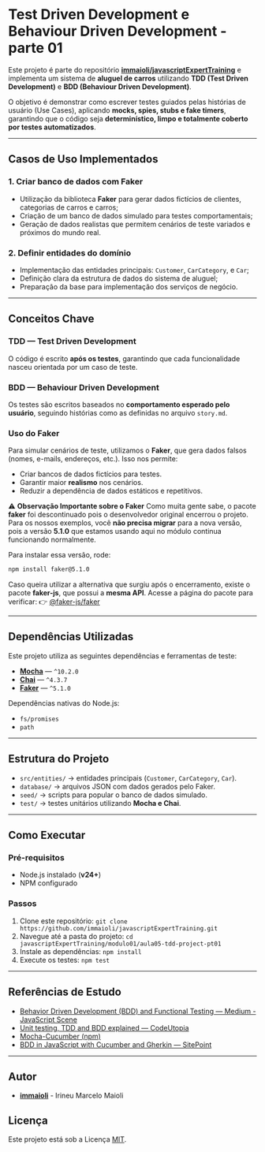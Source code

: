 # Test Driven Development e Behaviour Driven Development - parte 01
Este projeto é parte do repositório **[immaioli/javascriptExpertTraining](https://github.com/immaioli/javascriptExpertTraining)** e implementa um sistema de **aluguel de carros** utilizando **TDD (Test Driven Development)** e **BDD (Behaviour Driven Development)**.

O objetivo é demonstrar como escrever testes guiados pelas histórias de usuário (Use Cases), aplicando **mocks, spies, stubs e fake timers**, garantindo que o código seja **determinístico, limpo e totalmente coberto por testes automatizados**.

---

## Casos de Uso Implementados
### 1. Criar banco de dados com Faker
- Utilização da biblioteca **Faker** para gerar dados fictícios de clientes, categorias de carros e carros;
- Criação de um banco de dados simulado para testes comportamentais;
- Geração de dados realistas que permitem cenários de teste variados e próximos do mundo real.

### 2. Definir entidades do domínio
- Implementação das entidades principais: `Customer`, `CarCategory`, e `Car`;
- Definição clara da estrutura de dados do sistema de aluguel;
- Preparação da base para implementação dos serviços de negócio.

---

## Conceitos Chave
### TDD — Test Driven Development
O código é escrito **após os testes**, garantindo que cada funcionalidade nasceu orientada por um caso de teste.

### BDD — Behaviour Driven Development
Os testes são escritos baseados no **comportamento esperado pelo usuário**, seguindo histórias como as definidas no arquivo `story.md`.

### Uso do Faker
Para simular cenários de teste, utilizamos o **Faker**, que gera dados falsos (nomes, e-mails, endereços, etc.). Isso nos permite:

- Criar bancos de dados fictícios para testes.
- Garantir maior **realismo** nos cenários.
- Reduzir a dependência de dados estáticos e repetitivos.

⚠️ **Observação Importante sobre o Faker**
Como muita gente sabe, o pacote **faker** foi descontinuado pois o
desenvolvedor original encerrou o projeto.
Para os nossos exemplos, você **não precisa migrar** para a nova versão,
pois a versão **5.1.0** que estamos usando aqui no módulo continua
funcionando normalmente.

Para instalar essa versão, rode:

``` bash
npm install faker@5.1.0
```

Caso queira utilizar a alternativa que surgiu após o encerramento,
existe o pacote **faker-js**, que possui a **mesma API**.
Acesse a página do pacote para verificar:
👉 [@faker-js/faker](https://www.npmjs.com/package/@faker-js/faker)

---

## Dependências Utilizadas
Este projeto utiliza as seguintes dependências e ferramentas de teste:

- [**Mocha**](https://mochajs.org/) — `^10.2.0`
- [**Chai**](https://www.chaijs.com/) — `^4.3.7`
- [**Faker**](https://www.npmjs.com/package/faker) — `^5.1.0`

Dependências nativas do Node.js:  
- `fs/promises`  
- `path`  

---

## Estrutura do Projeto
- `src/entities/` → entidades principais (`Customer`, `CarCategory`, `Car`).  
- `database/` → arquivos JSON com dados gerados pelo Faker.  
- `seed/` → scripts para popular o banco de dados simulado.  
- `test/` → testes unitários utilizando **Mocha e Chai**.

---

## Como Executar
### Pré-requisitos
- Node.js instalado (**v24+**)  
- NPM configurado  

### Passos

1.  Clone este repositório: `git clone https://github.com/immaioli/javascriptExpertTraining.git`
2.  Navegue até a pasta do projeto: `cd javascriptExpertTraining/modulo01/aula05-tdd-project-pt01`
3.  Instale as dependências: `npm install`
4.  Execute os testes: `npm test`

---

## Referências de Estudo
- [Behavior Driven Development (BDD) and Functional Testing — Medium - JavaScript Scene](https://medium.com/javascript-scene/behavior-driven-development-bdd-and-functional-testing-62084ad7f1f2)  
- [Unit testing, TDD and BDD explained — CodeUtopia](https://codeutopia.net/blog/2015/03/01/unit-testing-tdd-and-bdd/#:~:text=When%20applied%20to%20automated%20testing)  
- [Mocha-Cucumber (npm)](https://www.npmjs.com/package/mocha-cucumber)  
- [BDD in JavaScript with Cucumber and Gherkin — SitePoint](https://www.sitepoint.com/bdd-javascript-cucumber-gherkin/)  

---

## Autor
- **[immaioli](https://github.com/immaioli)** - Irineu Marcelo Maioli

## Licença
Este projeto está sob a Licença [MIT](https://opensource.org/license/MIT).
